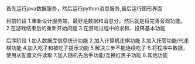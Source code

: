 ﻿首先运行java数据服务，然后运行python消息服务,最后运行图形界面

目前阶段
1.重新设计服务端，最好是数据和消息分。然后就是将完善旁观功能。
2.在游戏结束后的重新开始问题
3.在游戏过程中的求和、投降基本功能

后序阶段
1.加入数据库信息统计功能
2.加入计算机走棋功能
3.加入托管功能/代走棋功能
4.加入吃子和被吃子提示功能
5.解决三步不能连续吃子
6.将程序中数据，使用从配置文件读取
7.加入随机先后手功能/互换红黑子功能
8.其他功能
